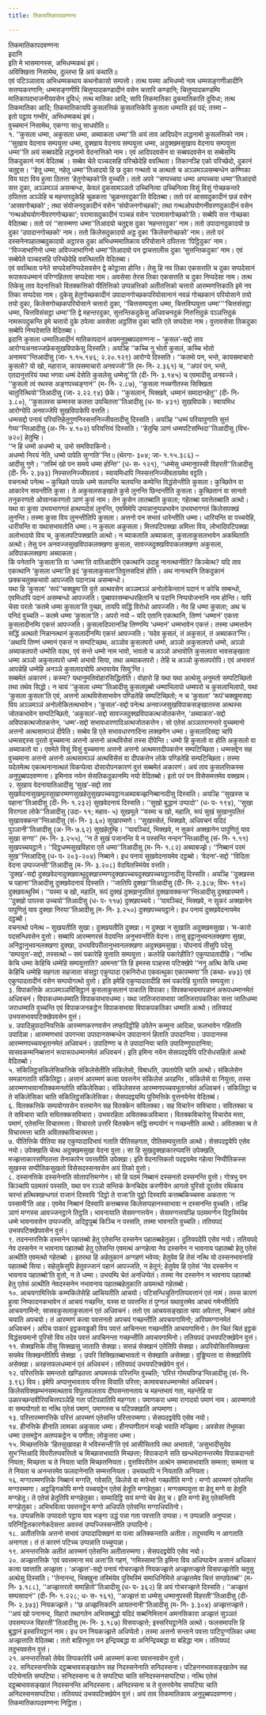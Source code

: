 ```yaml
---
title: तिकमातिकापदवण्णना

---
```

तिकमातिकापदवण्णना  
इदानि  
इति मे भासमानस्स, अभिधम्मकथं इमं।  
अविक्खित्ता निसामेथ, दुल्लभा हि अयं कथाति॥  
एवं पटिञ्ञाताय अभिधम्मकथाय कथनोकासो सम्पत्तो। तत्थ यस्मा अभिधम्मो नाम धम्मसङ्गणीआदीनि सत्तप्पकरणानि; धम्मसङ्गणीपि चित्तुप्पादकण्डादीनं वसेन चत्तारि कण्डानि; चित्तुप्पादकण्डम्पि मातिकापदभाजनीयवसेन दुविधं; तत्थ मातिका आदि; सापि तिकमातिका दुकमातिकाति दुविधा; तत्थ तिकमातिका आदि; तिकमातिकायपि कुसलत्तिकं कुसलत्तिकेपि कुसला धम्माति इदं पदं; तस्मा –  
इतो पट्ठाय गम्भीरं, अभिधम्मकथं इमं।  
वुच्चमानं निसामेथ, एकग्गा साधु साधवोति॥  
१. ‘‘कुसला धम्मा, अकुसला धम्मा, अब्याकता धम्मा’’ति अयं ताव आदिपदेन लद्धनामो कुसलत्तिको नाम। ‘‘सुखाय वेदनाय सम्पयुत्ता धम्मा, दुक्खाय वेदनाय सम्पयुत्ता धम्मा, अदुक्खमसुखाय वेदनाय सम्पयुत्ता धम्मा’’ति अयं सब्बपदेहि लद्धनामो वेदनात्तिको नाम। एवं आदिपदवसेन वा सब्बपदवसेन वा सब्बेसम्पि तिकदुकानं नामं वेदितब्बं । सब्बेव चेते पञ्चदसहि परिच्छेदेहि ववत्थिता। तिकानञ्हि एको परिच्छेदो, दुकानं चतुद्दस। ‘‘हेतू धम्मा, नहेतू धम्मा’’तिआदयो हि छ दुका गन्थतो च अत्थतो च अञ्ञमञ्ञसम्बन्धेन कण्णिका विय घटा विय हुत्वा ठितत्ता ‘हेतुगोच्छको’ति वुच्चति। ततो अपरे ‘‘सप्पच्चया धम्मा अप्पच्चया धम्मा’’तिआदयो सत्त दुका, अञ्ञमञ्ञं असम्बन्धा, केवलं दुकसामञ्ञतो उच्चिनित्वा उच्चिनित्वा विसुं विसुं गोच्छकन्तरे ठपितत्ता अञ्ञेहि च महन्तरदुकेहि चूळकत्ता ‘चूळन्तरदुका’ति वेदितब्बा। ततो परं आसवदुकादीनं छन्नं वसेन ‘आसवगोच्छको’ ; तथा संयोजनदुकादीनं वसेन ‘संयोजनगोच्छको’; तथा गन्थओघयोगनीवरणदुकादीनं वसेन ‘गन्थओघयोगनीवरणगोच्छका’; परामासदुकादीनं पञ्चन्नं वसेन ‘परामासगोच्छको’ति। सब्बेपि सत्त गोच्छका वेदितब्बा। ततो परं ‘‘सारम्मणा धम्मा’’तिआदयो चतुद्दस दुका ‘महन्तरदुका’ नाम। ततो उपादानदुकादयो छ दुका ‘उपादानगोच्छको’ नाम। ततो किलेसदुकादयो अट्ठ दुका ‘किलेसगोच्छको’ नाम। ततो परं दस्सनेनपहातब्बदुकादयो अट्ठारस दुका अभिधम्ममातिकाय परियोसाने ठपितत्ता ‘पिट्ठिदुका’ नाम। ‘‘विज्जाभागिनो धम्मा अविज्जाभागिनो धम्मा’’तिआदयो पन द्वाचत्तालीस दुका ‘सुत्तन्तिकदुका’ नाम। एवं सब्बेपेते पञ्चदसहि परिच्छेदेहि ववत्थिताति वेदितब्बा।  
एवं ववत्थिता पनेते सप्पदेसनिप्पदेसवसेन द्वे कोट्ठासा होन्ति। तेसु हि नव तिका एकसत्तति च दुका सप्पदेसानं रूपारूपधम्मानं परिग्गहितत्ता सप्पदेसा नाम। अवसेसा तेरस तिका एकसत्तति च दुका निप्पदेसा नाम। तत्थ तिकेसु ताव वेदनात्तिको वितक्कत्तिको पीतित्तिको उप्पन्नत्तिको अतीतत्तिको चत्तारो आरम्मणत्तिकाति इमे नव तिका सप्पदेसा नाम। दुकेसु हेतुगोच्छकादीनं उपादानगोच्छकपरियोसानानं नवन्नं गोच्छकानं परियोसाने तयो तयो दुका, किलेसगोच्छकपरियोसाने चत्तारो दुका, ‘‘चित्तसम्पयुत्ता धम्मा, चित्तविप्पयुत्ता धम्मा’’‘‘चित्तसंसट्ठा धम्मा, चित्तविसंसट्ठा धम्मा’’ति द्वे महन्तरदुका, सुत्तन्तिकदुकेसु अधिवचनदुकं निरुत्तिदुकं पञ्ञत्तिदुकं नामरूपदुकन्ति इमे चत्तारो दुके ठपेत्वा अवसेसा अट्ठतिंस दुका चाति एते सप्पदेसा नाम। वुत्तावसेसा तिकदुका सब्बेपि निप्पदेसाति वेदितब्बा।  
इदानि कुसला धम्मातिआदीनं मातिकापदानं अयमनुपुब्बपदवण्णना – ‘कुसल’-सद्दो ताव आरोग्यअनवज्जछेकसुखविपाकेसु दिस्सति। अयञ्हि ‘‘कच्चि नु भोतो कुसलं, कच्चि भोतो अनामय’’न्तिआदीसु (जा॰ १.१५.१४६; २.२०.१२९) आरोग्ये दिस्सति। ‘‘कतमो पन, भन्ते, कायसमाचारो कुसलो? यो खो, महाराज, कायसमाचारो अनवज्जो’’ति (म॰ नि॰ २.३६१) च, ‘‘अपरं पन, भन्ते, एतदानुत्तरियं यथा भगवा धम्मं देसेति कुसलेसु धम्मेसू’’ति (दी॰ नि॰ ३.१४५) च एवमादीसु अनवज्जे। ‘‘कुसलो त्वं रथस्स अङ्गपच्चङ्गानं’’ (म॰ नि॰ २.८७), ‘‘कुसला नच्चगीतस्स सिक्खिता चातुरित्थियो’’तिआदीसु (जा॰ २.२२.९४) छेके। ‘‘कुसलानं, भिक्खवे, धम्मानं समादानहेतु’’ (दी॰ नि॰ ३.८०), ‘‘कुसलस्स कम्मस्स कतत्ता उपचितत्ता’’तिआदीसु (ध॰ स॰ ४३१) सुखविपाके। स्वायमिध आरोग्येपि अनवज्जेपि सुखविपाकेपि वत्तति।  
धम्मसद्दो पनायं परियत्तिहेतुगुणनिस्सत्तनिज्जीवतादीसु दिस्सति। अयञ्हि ‘‘धम्मं परियापुणाति सुत्तं गेय्य’’न्तिआदीसु (अ॰ नि॰ ४.१०२) परियत्तियं दिस्सति। ‘‘हेतुम्हि ञाणं धम्मपटिसम्भिदा’’तिआदीसु (विभ॰ ७२०) हेतुम्हि।  
‘‘न हि धम्मो अधम्मो च, उभो समविपाकिनो।  
अधम्मो निरयं नेति, धम्मो पापेति सुग्गति’’न्ति॥ (थेरगा॰ ३०४; जा॰ १.१५.३८६) –  
आदीसु गुणे। ‘‘तस्मिं खो पन समये धम्मा होन्ति’’ (ध॰ स॰ १२१), ‘‘धम्मेसु धम्मानुपस्सी विहरती’’तिआदीसु (दी॰ नि॰ २.३७३) निस्सत्तनिज्जीवतायं। स्वायमिधापि निस्सत्तनिज्जीवतायमेव वट्टति।  
वचनत्थो पनेत्थ – कुच्छिते पापके धम्मे सलयन्ति चलयन्ति कम्पेन्ति विद्धंसेन्तीति कुसला। कुच्छितेन वा आकारेन सयन्तीति कुसा। ते अकुसलसङ्खाते कुसे लुनन्ति छिन्दन्तीति कुसला। कुच्छितानं वा सानतो तनुकरणतो ओसानकरणतो ञाणं कुसं नाम। तेन कुसेन लातब्बाति कुसला; गहेतब्बा पवत्तेतब्बाति अत्थो। यथा वा कुसा उभयभागगतं हत्थप्पदेसं लुनन्ति, एवमिमेपि उप्पन्नानुप्पन्नभावेन उभयभागगतं किलेसपक्खं लुनन्ति। तस्मा कुसा विय लुनन्तीतिपि कुसला। अत्तनो पन सभावं धारेन्तीति धम्मा। धारियन्ति वा पच्चयेहि, धारीयन्ति वा यथासभावतोति धम्मा। न कुसला अकुसला। मित्तपटिपक्खा अमित्ता विय, लोभादिपटिपक्खा अलोभादयो विय च, कुसलपटिपक्खाति अत्थो। न ब्याकताति अब्याकता, कुसलाकुसलभावेन अकथिताति अत्थो। तेसु पन अनवज्जसुखविपाकलक्खणा कुसला, सावज्जदुक्खविपाकलक्खणा अकुसला, अविपाकलक्खणा अब्याकता।  
किं पनेतानि ‘कुसला’ति वा ‘धम्मा’ति वातिआदीनि एकत्थानि उदाहु नानत्थानीति? किञ्चेत्थ? यदि ताव एकत्थानि ‘कुसला धम्मा’ति इदं ‘कुसलाकुसला’तिवुत्तसदिसं होति। अथ नानत्थानि तिकदुकानं छक्कचतुक्कभावो आपज्जति पदानञ्च असम्बन्धो।  
यथा हि ‘कुसला’ ‘रूपं’‘चक्खुमा’ति वुत्ते अत्थवसेन अञ्ञमञ्ञं अनोलोकेन्तानं पदानं न कोचि सम्बन्धो, एवमिधापि पदानं असम्बन्धो आपज्जति। पुब्बापरसम्बन्धरहितानि च पदानि निप्पयोजनानि नाम होन्ति। यापि चेसा परतो ‘कतमे धम्मा कुसला’ति पुच्छा, तायपि सद्धिं विरोधो आपज्जति। नेव हि धम्मा कुसला; अथ च पनिदं वुच्चति – कतमे धम्मा ‘कुसला’ति। अपरो नयो – यदि एतानि एकत्थानि, तिण्णं ‘धम्मानं’ एकत्ता कुसलादीनम्पि एकत्तं आपज्जति। कुसलादिपरानञ्हि तिण्णम्पि ‘धम्मानं’ धम्मभावेन एकत्तं। तस्मा धम्मत्तयेन सद्धिं अत्थतो निन्नानत्थानं कुसलादीनम्पि एकत्तं आपज्जति। ‘यदेव कुसलं, तं अकुसलं, तं अब्याकत’न्ति। ‘अथापि तिण्णं धम्मानं एकत्तं न सम्पटिच्छथ, अञ्ञोव कुसलपरो धम्मो, अञ्ञो अकुसलपरो धम्मो, अञ्ञो अब्याकतपरो धम्मोति वदथ, एवं सन्ते धम्मो नाम भावो, भावतो च अञ्ञो अभावोति कुसलपरा भावसङ्खाता धम्मा अञ्ञो अकुसलपरो धम्मो अभावो सिया, तथा अब्याकतपरो। तेहि च अञ्ञो कुसलपरोपि। एवं अभावत्तं आपन्नेहि धम्मेहि अनञ्ञे कुसलादयोपि अभावायेव सियु’न्ति।  
सब्बमेतं अकारणं। कस्मा? यथानुमतिवोहारसिद्धितोति। वोहारो हि यथा यथा अत्थेसु अनुमतो सम्पटिच्छितो तथा तथेव सिद्धो। न चायं ‘‘कुसला धम्मा’’तिआदीसु कुसलपुब्बो धम्माभिलापो धम्मपरो च कुसलाभिलापो, यथा ‘कुसला कुसला’ति एवं, अत्तनो अत्थविसेसाभावेन पण्डितेहि सम्पटिच्छितो; न च ‘कुसला’ ‘रूपं’चक्खुमासद्दा विय अञ्ञमञ्ञं अनोलोकितत्थभावेन। ‘कुसल’-सद्दो पनेत्थ अनवज्जसुखविपाकसङ्खातस्स अत्थस्स जोतकभावेन सम्पटिच्छितो, ‘अकुसल’-सद्दो सावज्जदुक्खविपाकत्थजोतकत्तेन, ‘अब्याकत’-सद्दो अविपाकत्थजोतकत्तेन, ‘धम्म’-सद्दो सभावधारणादिअत्थजोतकत्तेन। सो एतेसं अञ्ञतरानन्तरे वुच्चमानो अत्तनो अत्थसामञ्ञं दीपेति। सब्बेव हि एते सभावधारणादिना लक्खणेन धम्मा। कुसलादिसद्दा चापि धम्मसद्दस्स पुरतो वुच्चमाना अत्तनो अत्तनो अत्थविसेसं तस्स दीपेन्ति। धम्मो हि कुसलो वा होति अकुसलो वा अब्याकतो वा। एवमेते विसुं विसुं वुच्चमाना अत्तनो अत्तनो अत्थमत्तदीपकत्तेन सम्पटिच्छिता। धम्मसद्देन सह वुच्चमाना अत्तनो अत्तनो अत्थसामञ्ञं अत्थविसेसं वा दीपकत्तेन लोके पण्डितेहि सम्पटिच्छिता। तस्मा यदेतमेत्थ एकत्थनानात्थतं विकप्पेत्वा दोसारोपनकारणं वुत्तं सब्बमेतं अकारणं। अयं ताव कुसलत्तिकस्स अनुपुब्बपदवण्णना। इमिनाव नयेन सेसतिकदुकानम्पि नयो वेदितब्बो। इतो परं पन विसेसमत्तमेव वक्खाम।  
२. सुखाय वेदनायातिआदीसु ‘सुख’-सद्दो ताव सुखवेदनासुखमूलसुखारम्मणसुखहेतुसुखपच्चयट्ठानअब्याबज्झनिब्बानादीसु दिस्सति। अयञ्हि ‘‘सुखस्स च पहाना’’तिआदीसु (दी॰ नि॰ १.२३२) सुखवेदनायं दिस्सति। ‘‘सुखो बुद्धानं उप्पादो’’ (ध॰ प॰ १९४), ‘‘सुखा विरागता लोके’’तिआदीसु (उदा॰ ११; महाव॰ ५) सुखमूले ‘‘यस्मा च खो, महालि, रूपं सुखं सुखानुपतितं सुखावक्कन्त’’न्तिआदीसु (सं॰ नि॰ ३.६०) सुखारम्मणे। ‘‘सुखस्सेतं, भिक्खवे, अधिवचनं यदिदं पुञ्ञानी’’तिआदीसु (अ॰ नि॰ ७.६२) सुखहेतुम्हि। ‘‘यावञ्चिदं, भिक्खवे, न सुकरं अक्खानेन पापुणितुं याव सुखा सग्गा’’ (म॰ नि॰ ३.२५५), ‘‘न ते सुखं पजानन्ति ये न पस्सन्ति नन्दन’’न्तिआदीसु (सं॰ नि॰ १.११) सुखपच्चयट्ठाने। ‘‘दिट्ठधम्मसुखविहारा एते धम्मा’’तिआदीसु (म॰ नि॰ १.८२) अब्याबज्झे। ‘‘निब्बानं परमं सुख’’न्तिआदिसु (ध॰ प॰ २०३-२०४) निब्बाने। इध पनायं सुखवेदनायमेव दट्ठब्बो। ‘वेदना’-सद्दो ‘‘विदिता वेदना उप्पज्जन्ती’’तिआदीसु (म॰ नि॰ ३.२०८) वेदयितस्मिंयेव वत्तति।  
‘दुक्ख’-सद्दो दुक्खवेदनादुक्खवत्थुदुक्खारम्मणदुक्खपच्चयदुक्खपच्चयट्ठानादीसु दिस्सति। अयञ्हि ‘‘दुक्खस्स च पहाना’’तिआदीसु दुक्खवेदनायं दिस्सति। ‘‘जातिपि दुक्खा’’तिआदीसु (दी॰ नि॰ २.३८७; विभ॰ १९०) दुक्खवत्थुस्मिं। ‘‘यस्मा च खो, महालि, रूपं दुक्खं दुक्खानुपतितं दुक्खावक्कन्त’’न्तिआदीसु दुक्खारम्मणे। ‘‘दुक्खो पापस्स उच्चयो’’तिआदीसु (ध॰ प॰ ११७) दुक्खपच्चये। ‘‘यावञ्चिदं, भिक्खवे, न सुकरं अक्खानेन पापुणितुं याव दुक्खा निरया’’तिआदीसु (म॰ नि॰ ३.२५०) दुक्खपच्चयट्ठाने। इध पनायं दुक्खवेदनायमेव दट्ठब्बो।  
वचनत्थो पनेत्थ – सुखयतीति सुखा। दुक्खयतीति दुक्खा। न दुक्खा न सुखाति अदुक्खमसुखा। ‘म-कारो पदसन्धिवसेन वुत्तो। सब्बापि आरम्मणरसं वेदयन्ति अनुभवन्तीति वेदना। तासु इट्ठानुभवनलक्खणा सुखा, अनिट्ठानुभवनलक्खणा दुक्खा, उभयविपरीतानुभवनलक्खणा अदुक्खमसुखा। योपनायं तीसुपि पदेसु ‘सम्पयुत्त’-सद्दो, तस्सत्थो – समं पकारेहि युत्ताति सम्पयुत्ता। कतरेहि पकारेहीति? एकुप्पादतादीहि। ‘‘नत्थि केचि धम्मा केहिचि धम्मेहि सम्पयुत्ताति? आमन्ता’’ति हि इमस्स पञ्हस्स पटिक्खेपे ‘‘ननु अत्थि केचि धम्मा केहिचि धम्मेहि सहगता सहजाता संसट्ठा एकुप्पादा एकनिरोधा एकवत्थुका एकारम्मणा’’ति (कथा॰ ४७३) एवं एकुप्पादतादीनं वसेन सम्पयोगत्थो वुत्तो। इति इमेहि एकुप्पादतादीहि समं पकारेहि युत्ताति सम्पयुत्ता।  
३. विपाकत्तिके अञ्ञमञ्ञविसिट्ठानं कुसलाकुसलानं पाकाति विपाका। विपक्कभावमापन्नानं अरूपधम्मानमेतं अधिवचनं। विपाकधम्मधम्माति विपाकसभावधम्मा। यथा जातिजरासभावा जातिजरापकतिका सत्ता जातिधम्मा जराधम्माति वुच्चन्ति एवं विपाकजनकट्ठेन विपाकसभावा विपाकपकतिका धम्माति अत्थो। ततियपदं उभयसभावपटिक्खेपवसेन वुत्तं।  
४. उपादिन्नुपादानियत्तिके आरम्मणकरणवसेन तण्हादिट्ठीहि उपेतेन कम्मुना आदिन्ना, फलभावेन गहिताति उपादिन्ना। आरम्मणभावं उपगन्त्वा उपादानसम्बन्धेन उपादानानं हिताति उपादानिया। उपादानस्स आरम्मणपच्चयभूतानमेतं अधिवचनं। उपादिण्णा च ते उपादानिया चाति उपादिण्णुपादानिया; सासवकम्मनिब्बत्तानं रूपारूपधम्मानमेतं अधिवचनं। इति इमिना नयेन सेसपदद्वयेपि पटिसेधसहितो अत्थो वेदितब्बो।  
५. संकिलिट्ठसंकिलेसिकत्तिके संकिलेसेतीति संकिलेसो, विबाधति, उपतापेति चाति अत्थो। संकिलेसेन समन्नागताति संकिलिट्ठा। अत्तानं आरम्मणं कत्वा पवत्तनेन संकिलेसं अरहन्ति , संकिलेसे वा नियुत्ता, तस्स आरम्मणभावानतिक्कमनतोति संकिलेसिका। संकिलेसस्स आरम्मणपच्चयभूतानमेतं अधिवचनं। संकिलिट्ठा च ते संकिलेसिका चाति संकिलिट्ठसंकिलेसिका। सेसपदद्वयम्पि पुरिमत्तिके वुत्तनयेनेव वेदितब्बं।  
६. वितक्कत्तिके सम्पयोगवसेन वत्तमानेन सह वितक्केन सवितक्का। सह विचारेन सविचारा। सवितक्का च ते सविचारा चाति सवितक्कसविचारा। उभयरहिता अवितक्कअविचारा। वितक्कविचारेसु विचारोव मत्ता, पमाणं, एतेसन्ति विचारमत्ता। विचारतो उत्तरि वितक्केन सद्धिं सम्पयोगं न गच्छन्तीति अत्थो। अवितक्का च ते विचारमत्ता चाति अवितक्कविचारमत्ता।  
७. पीतित्तिके पीतिया सह एकुप्पादादिभावं गताति पीतिसहगता, पीतिसम्पयुत्ताति अत्थो। सेसपदद्वयेपि एसेव नयो। उपेक्खाति चेत्थ अदुक्खमसुखा वेदना वुत्ता। सा हि सुखदुक्खाकारप्पवत्तिं उपेक्खति, मज्झत्ताकारसण्ठितत्ता तेनाकारेन पवत्ततीति उपेक्खा। इति वेदनात्तिकतो पदद्वयमेव गहेत्वा निप्पीतिकस्स सुखस्स सप्पीतिकसुखतो विसेसदस्सनवसेन अयं तिको वुत्तो।  
८. दस्सनत्तिके दस्सनेनाति सोतापत्तिमग्गेन। सो हि पठमं निब्बानं दस्सनतो दस्सनन्ति वुत्तो। गोत्रभु पन किञ्चापि पठमतरं पस्सति, यथा पन रञ्ञो सन्तिकं केनचिदेव करणीयेन आगतो पुरिसो दूरतोव रथिकाय चरन्तं हत्थिक्खन्धगतं राजानं दिस्वापि ‘दिट्ठो ते राजा’ति पुट्ठो दिस्वापि कत्तब्बकिच्चस्स अकतत्ता ‘न पस्सामी’ति आह। एवमेव निब्बानं दिस्वापि कत्तब्बस्स किलेसप्पहानस्साभावा न दस्सनन्ति वुच्चति। तञ्हि ञाणं मग्गस्स आवज्जनट्ठाने तिट्ठति। भावनायाति सेसमग्गत्तयेन। सेसमग्गत्तयञ्हि पठममग्गेन दिट्ठस्मिंयेव धम्मे भावनावसेन उप्पज्जति, अदिट्ठपुब्बं किञ्चि न पस्सति, तस्मा भावनाति वुच्चति। ततियपदं उभयपटिक्खेपवसेन वुत्तं।  
९. तदनन्तरत्तिके दस्सनेन पहातब्बो हेतु एतेसन्ति दस्सनेन पहातब्बहेतुका। दुतियपदेपि एसेव नयो। ततियपदे नेव दस्सनेन न भावनाय पहातब्बो हेतु एतेसन्ति एवमत्थं अग्गहेत्वा नेव दस्सनेन न भावनाय पहातब्बो हेतु एतेसं अत्थीति एवमत्थो गहेतब्बो । इतरथा हि अहेतुकानं अग्गहणं भवेय्य; हेतुयेव हि तेसं नत्थि यो दस्सनभावनाहि पहातब्बो सिया। सहेतुकेसुपि हेतुवज्जानं पहानं आपज्जति, न हेतूनं; हेतुयेव हि एतेसं ‘नेव दस्सनेन न भावनाय पहातब्बो’ति वुत्तो, न ते धम्मा। उभयम्पि चेतं अनधिप्पेतं। तस्मा नेव दस्सनेन न भावनाय पहातब्बो हेतु एतेसं अत्थीति नेवदस्सनेन नभावनाय पहातब्बहेतुकाति अयमत्थो गहेतब्बो।  
१०. आचयगामित्तिके कम्मकिलेसेहि आचियतीति आचयो। पटिसन्धिचुतिगतिप्पवत्तानं एतं नामं। तस्स कारणं हुत्वा निप्फादनकभावेन तं आचयं गच्छन्ति, यस्स वा पवत्तन्ति तं पुग्गलं यथावुत्तमेव आचयं गमेन्तीतिपि आचयगामिनो; सासवकुसलाकुसलानं एतं अधिवचनं। ततो एव आचयसङ्खाता चया अपेतत्ता, निब्बानं अपेतं चयाति अपचयो। तं आरम्मणं कत्वा पवत्तनतो अपचयं गच्छन्तीति अपचयगामिनो; अरियमग्गानमेतं अधिवचनं। अपिच पाकारं इट्ठकवड्ढकी विय पवत्तं आचिनन्ता गच्छन्तीति आचयगामिनो। तेन चितं चितं इट्ठकं विद्धंसयमानो पुरिसो विय तदेव पवत्तं अपचिनन्ता गच्छन्तीति अपचयगामिनो। ततियपदं उभयपटिक्खेपेन वुत्तं।  
११. सेक्खत्तिके तीसु सिक्खासु जाताति सेक्खा। सत्तन्नं सेक्खानं एतेतिपि सेक्खा। अपरियोसितसिक्खत्ता सयमेव सिक्खन्तीतिपि सेक्खा । उपरि सिक्खितब्बाभावतो न सेक्खाति असेक्खा। वुड्ढिप्पत्ता वा सेक्खातिपि असेक्खा। अरहत्तफलधम्मानं एतं अधिवचनं। ततियपदं उभयपटिक्खेपेन वुत्तं।  
१२. परित्तत्तिके समन्ततो खण्डितत्ता अप्पमत्तकं परित्तन्ति वुच्चति; ‘परित्तं गोमयपिण्ड’न्तिआदीसु (सं॰ नि॰ ३.९६) विय। इमेपि अप्पानुभावताय परित्ता वियाति परित्ता; कामावचरधम्मानमेतं अधिवचनं। किलेसविक्खम्भनसमत्थताय विपुलफलताय दीघसन्तानताय च महन्तभावं गता, महन्तेहि वा उळारच्छन्दवीरियचित्तपञ्ञेहि गता पटिपन्नातिपि महग्गता। पमाणकरा धम्मा रागादयो पमाणं नाम। आरम्मणतो वा सम्पयोगतो वा नत्थि एतेसं पमाणं, पमाणस्स च पटिपक्खाति अप्पमाणा।  
१३. परित्तारम्मणत्तिके परित्तं आरम्मणं एतेसन्ति परित्तारम्मणा। सेसपदद्वयेपि एसेव नयो।  
१४. हीनत्तिके हीनाति लामका अकुसला धम्मा। हीनप्पणीतानं मज्झे भवाति मज्झिमा। अवसेसा तेभूमका धम्मा उत्तमट्ठेन अतप्पकट्ठेन च पणीता; लोकुत्तरा धम्मा।  
१५. मिच्छत्तत्तिके ‘हितसुखावहा मे भविस्सन्ती’ति एवं आसीसितापि तथा अभावतो, ‘असुभादीसुयेव सुभ’न्तिआदि विपरीतप्पवत्तितो च मिच्छासभावाति मिच्छत्ता; विपाकदाने सति खन्धभेदानन्तरमेव विपाकदानतो नियता; मिच्छत्ता च ते नियता चाति मिच्छत्तनियता। वुत्तविपरीतेन अत्थेन सम्मासभावाति सम्मत्ता; सम्मत्ता च ते नियता च अनन्तरमेव फलदानेनाति सम्मत्तनियता। उभयथापि न नियताति अनियता।  
१६. मग्गारम्मणत्तिके निब्बानं मग्गति, गवेसति, किलेसे वा मारेन्तो गच्छतीति मग्गो। मग्गो आरम्मणं एतेसन्ति मग्गारम्मणा। अट्ठङ्गिकोपि मग्गो पच्चयट्ठेन एतेसं हेतूति मग्गहेतुका। मग्गसम्पयुत्ता वा हेतू मग्गे वा हेतूति मग्गहेतू। ते एतेसं हेतूतिपि मग्गहेतुका। सम्मादिट्ठि सयं मग्गो चेव हेतु च। इति मग्गो हेतु एतेसन्तिपि मग्गहेतुका। अभिभवित्वा पवत्तनट्ठेन मग्गो अधिपति एतेसन्ति मग्गाधिपतिनो।  
१७. उप्पन्नत्तिके उप्पादतो पट्ठाय याव भङ्गा उद्धं पन्ना गता पवत्ताति उप्पन्ना। न उप्पन्नाति अनुप्पन्ना। परिनिट्ठितकारणेकदेसत्ता अवस्सं उप्पज्जिस्सन्तीति उप्पादिनो।  
१८. अतीतत्तिके अत्तनो सभावं उप्पादादिक्खणं वा पत्वा अतिक्कन्ताति अतीता। तदुभयम्पि न आगताति अनागता। तं तं कारणं पटिच्च उप्पन्नाति पच्चुप्पन्ना।  
१९. अनन्तरत्तिके अतीतं आरम्मणं एतेसन्ति अतीतारम्मणा। सेसपदद्वयेपि एसेव नयो।  
२०. अज्झत्तत्तिके ‘एवं पवत्तमाना मयं अत्ता’ति गहणं, ‘गमिस्सामा’ति इमिना विय अधिप्पायेन अत्तानं अधिकारं कत्वा पवत्ताति अज्झत्ता। ‘अज्झत्त’-सद्दो पनायं गोचरज्झत्ते नियकज्झत्ते अज्झत्तज्झत्ते विसयज्झत्तेति चतूसु अत्थेसु दिस्सति। ‘‘तेनानन्द, भिक्खुना तस्मिंयेव पुरिमस्मिं समाधिनिमित्ते अज्झत्तमेव चित्तं सण्ठपेतब्बं’’ (म॰ नि॰ ३.१८८), ‘‘अज्झत्तरतो समाहितो’’तिआदीसु (ध॰ प॰ ३६२) हि अयं गोचरज्झत्ते दिस्सति। ‘‘अज्झत्तं सम्पसादनं’’ (दी॰ नि॰ १.२२८; ध॰ स॰ १६१), ‘‘अज्झत्तं वा धम्मेसु धम्मानुपस्सी विहरती’’तिआदीसु (दी॰ नि॰ २.३७३) नियकज्झत्ते। ‘‘छ अज्झत्तिकानि आयतनानी’’तिआदीसु (म॰ नि॰ ३.३०४) अज्झत्तज्झत्ते। ‘‘अयं खो पनानन्द, विहारो तथागतेन अभिसम्बुद्धो यदिदं सब्बनिमित्तानं अमनसिकारा अज्झत्तं सुञ्ञतं उपसम्पज्ज विहरती’’तिआदीसु (म॰ नि॰ ३.१८७) विसयज्झत्ते; इस्सरियट्ठानेति अत्थो। फलसमापत्ति हि बुद्धानं इस्सरियट्ठानं नाम। इध पन नियकज्झत्ते अधिप्पेतो। तस्मा अत्तनो सन्ताने पवत्ता पाटिपुग्गलिका धम्मा अज्झत्ताति वेदितब्बा। ततो बाहिरभूता पन इन्द्रियबद्धा वा अनिन्द्रियबद्धा वा बहिद्धा नाम। ततियपदं तदुभयवसेन वुत्तं।  
२१. अनन्तरत्तिको तेयेव तिप्पकारेपि धम्मे आरम्मणं कत्वा पवत्तनवसेन वुत्तो।  
२२. सनिदस्सनत्तिके दट्ठब्बभावसङ्खातेन सह निदस्सनेनाति सनिदस्सना। पटिहननभावसङ्खातेन सह पटिघेनाति सप्पटिघा। सनिदस्सना च ते सप्पटिघा चाति सनिदस्सनसप्पटिघा। नत्थि एतेसं दट्ठब्बभावसङ्खातं निदस्सनन्ति अनिदस्सना। अनिदस्सना च ते वुत्तनयेनेव सप्पटिघा चाति अनिदस्सनसप्पटिघा। ततियपदं उभयपटिक्खेपेन वुत्तं। अयं ताव तिकमातिकाय अनुपुब्बपदवण्णना।  
तिकमातिकापदवण्णना निट्ठिता।  
